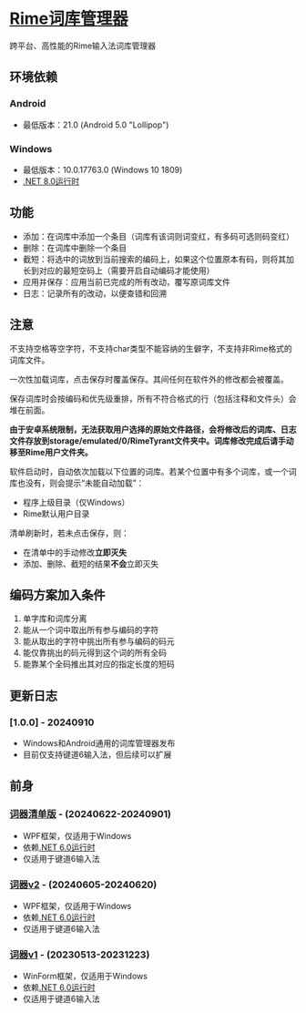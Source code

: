 # [Rime词库管理器](https://github.com/GarthTB/RimeTyrant)

跨平台、高性能的Rime输入法词库管理器

## 环境依赖

### Android

- 最低版本：21.0 (Android 5.0 "Lollipop")

### Windows

- 最低版本：10.0.17763.0 (Windows 10 1809)
- [.NET 8.0运行时](https://dotnet.microsoft.com/zh-cn/download/dotnet/8.0)

## 功能

- 添加：在词库中添加一个条目（词库有该词则词变红，有多码可选则码变红）
- 删除：在词库中删除一个条目
- 截短：将选中的词放到当前搜索的编码上，如果这个位置原本有码，则将其加长到对应的最短空码上（需要开启自动编码才能使用）
- 应用并保存：应用当前已完成的所有改动，覆写原词库文件
- 日志：记录所有的改动，以便查错和回溯

## 注意

不支持空格等空字符，不支持char类型不能容纳的生僻字，不支持非Rime格式的词库文件。

一次性加载词库，点击保存时覆盖保存。其间任何在软件外的修改都会被覆盖。

保存词库时会按编码和优先级重排，所有不符合格式的行（包括注释和文件头）会堆在前面。

**由于安卓系统限制，无法获取用户选择的原始文件路径，会将修改后的词库、日志文件存放到storage/emulated/0/RimeTyrant文件夹中。词库修改完成后请手动移至Rime用户文件夹。**

软件启动时，自动依次加载以下位置的词库。若某个位置中有多个词库，或一个词库也没有，则会提示“未能自动加载”：

- 程序上级目录（仅Windows）
- Rime默认用户目录

清单刷新时，若未点击保存，则：

- 在清单中的手动修改**立即灭失**
- 添加、删除、截短的结果**不会**立即灭失

## 编码方案加入条件

1. 单字库和词库分离
2. 能从一个词中取出所有参与编码的字符
3. 能从取出的字符中挑出所有参与编码的码元
4. 能仅靠挑出的码元得到这个词的所有全码
5. 能靠某个全码推出其对应的指定长度的短码

## 更新日志

### [1.0.0] - 20240910

- Windows和Android通用的词库管理器发布
- 目前仅支持键道6输入法，但后续可以扩展

## 前身

### [词器清单版](https://github.com/GarthTB/RimeLibrarian) - (20240622-20240901)

- WPF框架，仅适用于Windows
- 依赖[.NET 6.0运行时](https://dotnet.microsoft.com/zh-cn/download/dotnet/6.0)
- 仅适用于键道6输入法

### [词器v2](https://github.com/GarthTB/JDLibManager) - (20240605-20240620)

- WPF框架，仅适用于Windows
- 依赖[.NET 6.0运行时](https://dotnet.microsoft.com/zh-cn/download/dotnet/6.0)
- 仅适用于键道6输入法

### [词器v1](https://github.com/GarthTB/CiQi) - (20230513-20231223)

- WinForm框架，仅适用于Windows
- 依赖[.NET 6.0运行时](https://dotnet.microsoft.com/zh-cn/download/dotnet/6.0)
- 仅适用于键道6输入法